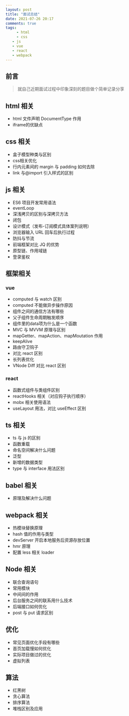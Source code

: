 ```yaml
---
layout: post
title: "面试总结"
date: 2021-07-26 20:17
comments: true
tags: 
	 - html
	 - css
   - js
   - vue
   - react
   - webpack
---
```


## 前言

> 就自己近期面试过程中印象深刻的题目做个简单记录分享

<!--more-->

## html 相关

- html 文件声明 DocumentType 作用
- iframe的优缺点

## css 相关

- 盒子模型种类与区别
- css相关优化
- 行内元素间的 margin 与 padding 如何去除
- link 与@import 引入样式的区别

## js 相关

- ES6 项目开发常用语法
- eventLoop
- 深浅拷贝的区别与深拷贝方法
- 闭包
- 设计模式（发布-订阅模式具体案列说明）
- 浏览器输入 URL 回车后执行过程
- 防抖与节流
- 前端框架对比 JQ 的优势
- 原型链、作用域链
- 登录鉴权

## 框架相关

### vue

- computed 与 watch 区别
- computed 不能做异步操作原因
- 组件之间的通信方法有哪些
- 父子组件生命周期触发顺序
- 组件里的data项为什么是一个函数
- MVC 与 MVVM 原理与区别
- mapGetter、mapAction、mapMoutation 作用
- keepAlive
- 路由守卫钩子
- 对比 react 区别
- 长列表优化
- VNode Diff 对比 react 区别

### react

- 函数式组件与类组件区别
- reactHooks 相关（对应钩子执行顺序）
- mobx 相关使用语法
- useLayout 用法，对比 useEffect 区别

## ts 相关

- ts 与 js 的区别
- 函数重载
- 命名空间解决什么问题
- 泛型
- 新增的数据类型
- type 与 interface 用法区别

## babel 相关

- 原理及解决什么问题

## webpack 相关

- 热模块替换原理
- hash 值的作用与类型
- devServer 开启本地服务后资源存放位置
- hmr 原理
- 配置 less 相关 loader

## Node 相关

- 联合查询语句
- 常用模块
- 中间间的作用
- 后台服务之间的联系用什么技术
- 后端接口如何优化
- post 与 put 请求区别

## 优化

- 常见页面优化手段有哪些
- 首页加载慢如何优化
- 实际项目做过的优化
- 虚拟列表

## 算法

- 红黑树
- 贪心算法
- 排序算法
- 堆栈区别及应用
